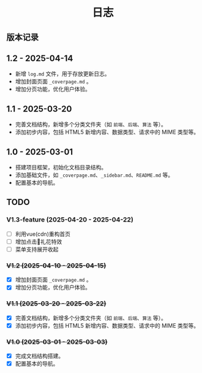 <h1 align="center" id="日志">日志</h1>

<h2 align="left" id="版本记录">版本记录</h2>

## 1.2 - 2025-04-14
- 新增 `log.md` 文件，用于存放更新日志。
- 增加封面页面 `_coverpage.md` 。
- 增加分页功能，优化用户体验。

## 1.1 - 2025-03-20
- 完善文档结构，新增多个分类文件夹（如 `前端`、`后端`、`算法` 等）。
- 添加初步内容，包括 HTML5 新增内容、数据类型、请求中的 MIME 类型等。

## 1.0 - 2025-03-01
- 搭建项目框架，初始化文档目录结构。
- 添加基础文件，如 `_coverpage.md`、`_sidebar.md`、`README.md` 等。
- 配置基本的导航。



<h2 align="left" id="TODO">TODO</h2>

### V1.3-feature (2025-04-20 - 2025-04-22)
- [ ] 利用vue(cdn)重构首页
- [ ] 增加点击🎉礼花特效
- [ ] 菜单支持展开收起

### ~~V1.2 (2025-04-10 - 2025-04-15)~~
- [x] 增加封面页面 `_coverpage.md` 。
- [x] 增加分页功能，优化用户体验。

### ~~V1.1 (2025-03-20 - 2025-03-22)~~
- [x] 完善文档结构，新增多个分类文件夹（如 `前端`、`后端`、`算法` 等）。
- [x] 添加初步内容，包括 HTML5 新增内容、数据类型、请求中的 MIME 类型等。

### ~~V1.0 (2025-03-01 - 2025-03-03)~~
- [x] 完成文档结构搭建。
- [x] 配置基本的导航。
